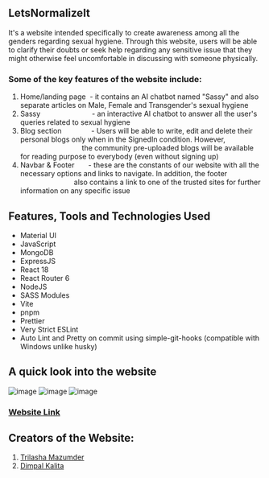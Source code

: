 ## LetsNormalizeIt
It's a website intended specifically to create awareness among all the genders regarding sexual hygiene. Through this website, users will be able to clarify their doubts or seek help regarding any sensitive issue that they might otherwise feel uncomfortable in discussing with someone physically. 

### Some of the key features of the website include:

1) Home/landing page&nbsp;  -  it contains an AI chatbot named "Sassy" and also separate articles on Male, Female and Transgender's sexual hygiene
2) Sassy &nbsp; &nbsp;&nbsp;  &nbsp; &nbsp; &nbsp; &nbsp; &nbsp;&nbsp; &nbsp;&nbsp;&nbsp;&nbsp;&nbsp;&nbsp;&nbsp;&nbsp;&nbsp;- an interactive AI chatbot to answer all the user's queries related to sexual hygiene
3) Blog section &nbsp;&nbsp;&nbsp;&nbsp; &nbsp;&nbsp;&nbsp;&nbsp;  &nbsp;&nbsp;&nbsp;   - Users will be able to write, edit and delete their personal blogs only when in the SignedIn condition. However,&nbsp; &nbsp; &nbsp; &nbsp; &nbsp; &nbsp; &nbsp; &nbsp; &nbsp; &nbsp; &nbsp; &nbsp; &nbsp; &nbsp;&nbsp; &nbsp; &nbsp;  &nbsp; &nbsp; &nbsp; &nbsp; &nbsp; &nbsp; &nbsp; &nbsp;  the community pre-uploaded blogs will be available for reading purpose to everybody (even without signing up)
4) Navbar & Footer  &nbsp; &nbsp; &nbsp; - these are the constants of our website with all the necessary options and links to navigate. In addition, the footer &nbsp; &nbsp; &nbsp; &nbsp; &nbsp; &nbsp; &nbsp; &nbsp; &nbsp; &nbsp; &nbsp;&nbsp;&nbsp; &nbsp; &nbsp; &nbsp;  &nbsp; &nbsp; &nbsp;&nbsp; &nbsp; &nbsp; &nbsp;   also contains a link to one of the trusted sites for further information on any specific issue

## Features, Tools and Technologies Used
- Material UI
- JavaScript
- MongoDB
- ExpressJS
- React 18
- React Router 6
- NodeJS
- SASS Modules
- Vite
- pnpm
- Prettier
- Very Strict ESLint
- Auto Lint and Pretty on commit using simple-git-hooks (compatible with Windows unlike husky)

## A quick look into the website
  ![image](https://github.com/Trilasha/LetsNormalizeIt/assets/95575615/069bd63f-83c2-4fc5-9f35-9decd2003a86)
  ![image](https://github.com/Trilasha/LetsNormalizeIt/assets/95575615/e4c83c49-fa8c-4145-9db3-a418338d8747)
  ![image](https://github.com/Trilasha/LetsNormalizeIt/assets/95575615/07e722f7-444f-4255-a70c-3beaa222a8bf)

### [Website Link](https://letsnormalizeit.netlify.app/)

## Creators of the Website:
1) [Trilasha Mazumder](https://www.linkedin.com/in/trilasha-mazumder-51b234224)
2) [Dimpal Kalita](https://www.linkedin.com/in/dimpal-kalita-819121226)

